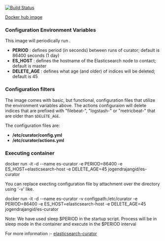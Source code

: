 [![Build Status](https://travis-ci.org/jogendrajangid1/es-curator.svg?branch=master)](https://travis-ci.org/jogendrajangid1/es-curator)

[Docker hub image](https://hub.docker.com/r/jogendrajangid/es-curator/)
### Configuration Environment Variables

This image will periodically run .
* **PERIOD** : defines period (in seconds) between runs of curator; default is 86400 seconds (1 day)
* **ES_HOST** : defines the hostname of the Elasticsearch node to contact; default is master
* **DELETE_AGE** : defines what age (and older) of indices will be deleted; default is 45

### Configuration filters

The image comes with basic, but functional, configuration files that utilize
the environment variables above. The actions configuraion will delete indices
that are prefixed with "filebeat-", "logstash-" or "metricbeat-" that are older than
`$DELETE_AGE`.

The configuration files are:

* **/etc/curator/config.yml**
* **/etc/curator/actions.yml**

### Executing container
docker run -it -d --name es-curator -e PERIOD=86400 -e ES_HOST=elasticsearch-host -e DELETE_AGE=45 jogendrajangid/es-curator

You can replace execting configuration file by attachment over the directory using '-v' like.

docker run -it -d --name es-curator -v configpath:/etc/curator -e PERIOD=86400 -e ES_HOST=elasticsearch-host -e DELETE_AGE=45 jogendrajangid/es-curator

Note: We have used sleep $PERIOD in the startup script. Process will be in sleep mode in the container and execute in the $PERIOD interval

For more information :- [elasticsearch-curator](https://www.elastic.co/guide/en/elasticsearch/client/curator/5.0/about.html)
